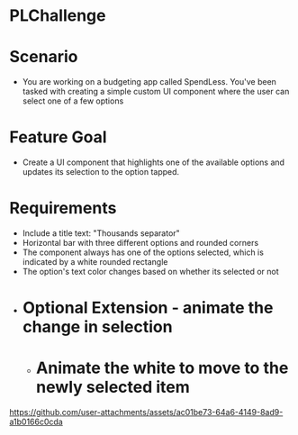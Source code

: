 # PLChallenge
# Scenario
* You are working on a budgeting app called SpendLess. You've been tasked with creating a simple custom UI component where the user can select one of a few options

# Feature Goal
* Create a UI component that highlights one of the available options and updates its selection to the option tapped.

# Requirements
* Include a title text: "Thousands separator"
* Horizontal bar with three different options and rounded corners
* The component always has one of the options selected, which is indicated by a white rounded rectangle
* The option's text color changes based on whether its selected or not
* # Optional Extension - animate the change in selection
  * # Animate the white to move to the newly selected item

 

https://github.com/user-attachments/assets/ac01be73-64a6-4149-8ad9-a1b0166c0cda


